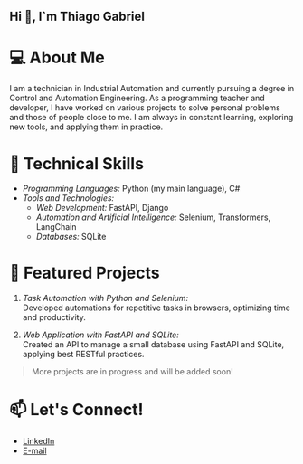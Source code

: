 ## Hi 👋, I`m Thiago Gabriel

# 💻 About Me
I am a technician in Industrial Automation and currently pursuing a degree in Control and Automation Engineering. As a programming teacher and developer, I have worked on various projects to solve personal problems and those of people close to me. I am always in constant learning, exploring new tools, and applying them in practice.

# 🚀 Technical Skills
- *Programming Languages:* Python (my main language), C#
- *Tools and Technologies:* 
  - *Web Development:* FastAPI, Django
  - *Automation and Artificial Intelligence:* Selenium, Transformers, LangChain
  - *Databases:* SQLite

# 🌟 Featured Projects
1. *Task Automation with Python and Selenium:*  
   Developed automations for repetitive tasks in browsers, optimizing time and productivity.  
   
2. *Web Application with FastAPI and SQLite:*  
   Created an API to manage a small database using FastAPI and SQLite, applying best RESTful practices.  

> More projects are in progress and will be added soon!

# 📫 Let's Connect!
- [LinkedIn](www.linkedin.com/in/thiago-gabriel-alves-matias)  
- [E-mail](mailto:thiagomatias878@gmail.com)
